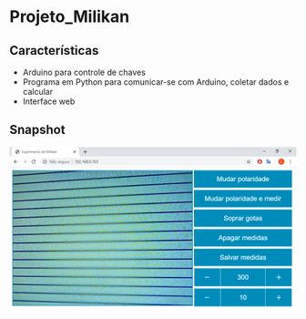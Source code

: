 # Projeto_Milikan

## Características

* Arduino para controle de chaves
* Programa em Python para comunicar-se com Arduino, coletar dados e calcular
* Interface web

## Snapshot

![Imagem do programa](img/snapshot.png)